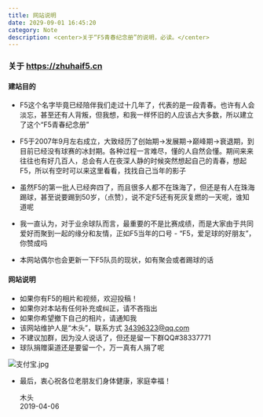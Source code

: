 ```yaml
---
title: 网站说明
date: 2029-09-01 16:45:20
category: Note
description: <center>关于“F5青春纪念册”的说明，必读。</center>
---
```


### 关于 https://zhuhaif5.cn

#### 建站目的

- F5这个名字毕竟已经陪伴我们走过十几年了，代表的是一段青春。也许有人会淡忘，甚至还有人背叛，但我想，和我一样怀旧的人应该占大多数，所以建立了这个“F5青春纪念册”

- F5于2007年9月左右成立，大致经历了创始期→发展期→巅峰期→衰退期，到目前已经没有球赛的冰封期。各种过程一言难尽，懂的人自然会懂。期间来来往往也有好几百人，总会有人在夜深人静的时候突然想起自己的青春，想起F5，所以有空时可以来这里看看，找找自己当年的影子

- 虽然F5的第一批人已经奔四了，而且很多人都不在珠海了，但还是有人在珠海踢球，甚至说要踢到50岁，（点赞），说不定F5还有死灰复燃的一天呢，谁知道呢

- 我一直认为，对于业余球队而言，最重要的不是比赛成绩，而是大家由于共同爱好而聚到一起的缘分和友情，正如F5当年的口号 - “F5，爱足球的好朋友”，你赞成吗

- 本网站偶尔也会更新一下F5队员的现状，如有聚会或者踢球的话

  

#### 网站说明

- 如果你有F5的相片和视频，欢迎投稿！
- 如果你对本站有任何补充或纠正，请不吝指出
- 如果你希望撤下自己的相片，请通知我
- 该网站维护人是“木头”，联系方式 34396323@qq.com
- 不建议加群，因为没人说话了，但还是留一下群QQ#38337771
- 球队捐赠渠道还是要留一个，万一真有人捐了呢  

![支付宝.jpg](http://ppd8ewq3a.bkt.clouddn.com/支付宝.jpg)
  
- 最后，衷心祝各位老朋友们身体健康，家庭幸福！  
  
  木头  
  2019-04-06

